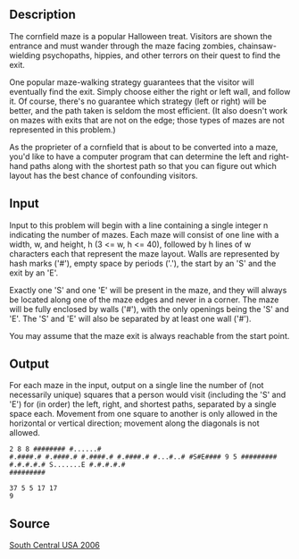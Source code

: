 <h2>Description</h2><p>The cornfield maze is a popular Halloween treat. Visitors are shown the entrance and must wander through the maze facing zombies, chainsaw-wielding psychopaths, hippies, and other terrors on their quest to find the exit. 
</p>
One popular maze-walking strategy guarantees that the visitor will eventually find the exit. Simply choose either the right or left wall, and follow it. Of course, there's no guarantee which strategy (left or right) will be better, and the path taken is seldom the most efficient. (It also doesn't work on mazes with exits that are not on the edge; those types of mazes are not represented in this problem.) 

As the proprieter of a cornfield that is about to be converted into a maze, you'd like to have a computer program that can determine the left and right-hand paths along with the shortest path so that you can figure out which layout has the best chance of confounding visitors. <h2>Input</h2><p>Input to this problem will begin with a line containing a single integer n indicating the number of mazes. Each maze will consist of one line with a width, w, and height, h (3 &lt;= w, h &lt;= 40), followed by h lines of w characters each that represent the maze layout. Walls are represented by hash marks ('#'), empty space by periods ('.'), the start by an 'S' and the exit by an 'E'. 
</p>
Exactly one 'S' and one 'E' will be present in the maze, and they will always be located along one of the maze edges and never in a corner. The maze will be fully enclosed by walls ('#'), with the only openings being the 'S' and 'E'. The 'S' and 'E' will also be separated by at least one wall ('#'). 

You may assume that the maze exit is always reachable from the start point. <h2>Output</h2><p>For each maze in the input, output on a single line the number of (not necessarily unique) squares that a person would visit (including the 'S' and 'E') for (in order) the left, right, and shortest paths, separated by a single space each. Movement from one square to another is only allowed in the horizontal or vertical direction; movement along the diagonals is not allowed.</p><pre><code class="language-input1">2
8 8
########
#......#
#.####.#
#.####.#
#.####.#
#.####.#
#...#..#
#S#E####
9 5
#########
#.#.#.#.#
S.......E
#.#.#.#.#
#########</code></pre><pre><code class="language-output1">37 5 5
17 17 9</code></pre><h2>Source</h2><a href="searchproblem?field=source&amp;key=South+Central+USA+2006">South Central USA 2006</a>